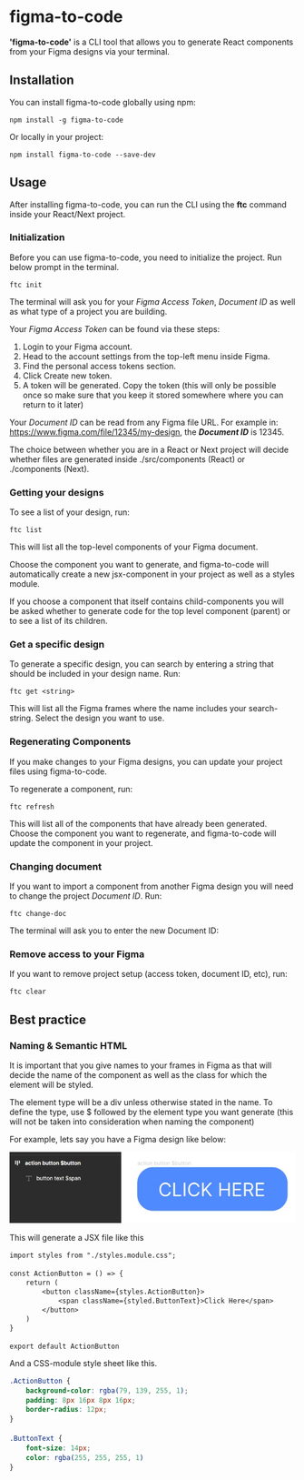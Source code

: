 # **figma-to-code**

**'figma-to-code'** is a CLI tool that allows you to generate React components from your Figma designs via your terminal.

## **Installation**

You can install figma-to-code globally using npm:

```
npm install -g figma-to-code
```
Or locally in your project:
```
npm install figma-to-code --save-dev
```

## **Usage**

After installing figma-to-code, you can run the CLI using the **ftc** command inside your React/Next project.

### **Initialization**
Before you can use figma-to-code, you need to initialize the project. Run below prompt in the terminal.

```
ftc init
```
The terminal will ask you for your *Figma Access Token*, *Document ID* as well as what type of a project you are building.

Your *Figma Access Token* can be found via these steps:

1. Login to your Figma account.
2. Head to the account settings from the top-left menu inside Figma.
3. Find the personal access tokens section.
4. Click Create new token.
5. A token will be generated. Copy the token (this will only be possible once so make sure that you keep it stored somewhere where you can return to it later)

Your *Document ID* can be read from any Figma file URL. For example in: https://www.figma.com/file/12345/my-design, the ***Document ID*** is 12345.

The choice between whether you are in a React or Next project will decide whether files are generated inside ./src/components (React) or ./components (Next).

### **Getting your designs**
To see a list of your design, run:

```
ftc list
```
This will list all the top-level components of your Figma document.

Choose the component you want to generate, and figma-to-code will automatically create a new jsx-component in your project as well as a styles module. 

If you choose a component that itself contains child-components you will be asked whether to generate code for the top level component (parent) or to see a list of its children. 

### **Get a specific design**
To generate a specific design, you can search by entering a string that should be included in your design name. Run:

```
ftc get <string>
```
This will list all the Figma frames where the name includes your search-string. Select the design you want to use.

### **Regenerating Components**
If you make changes to your Figma designs, you can update your project files using figma-to-code.

To regenerate a component, run:

```
ftc refresh
```
This will list all of the components that have already been generated. Choose the component you want to regenerate, and figma-to-code will update the component in your project.

### **Changing document**
If you want to import a component from another Figma design you will need to change the project *Document ID*. Run:
```
ftc change-doc
```
The terminal will ask you to enter the new Document ID:

### **Remove access to your Figma**
If you want to remove project setup (access token, document ID, etc), run:

```
ftc clear
```

## **Best practice**

### **Naming & Semantic HTML**

It is important that you give names to your frames in Figma as that will decide the name of the component as well as the class for which the element will be styled. 

The element type will be a div unless otherwise stated in the name. To define the type, use $ followed by the element type you want generate (this will not be taken into consideration when naming the component)

For example, lets say you have a Figma design like below:

![Screenshot](./assets/ActionButton.jpg)

This will generate a JSX file like this

```JSX
import styles from "./styles.module.css";

const ActionButton = () => {
    return (
        <button className={styles.ActionButton}>
            <span className={styled.ButtonText}>Click Here</span>
        </button>
    )
}

export default ActionButton
```
And a CSS-module style sheet like this.
```CSS
.ActionButton {
    background-color: rgba(79, 139, 255, 1);
    padding: 8px 16px 8px 16px;
    border-radius: 12px;
}

.ButtonText {
    font-size: 14px;
    color: rgba(255, 255, 255, 1)
}
```